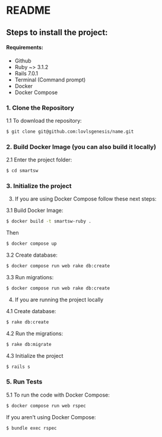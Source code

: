 # README

## Steps to install the project:

#### Requirements:

* Github
* Ruby ~> 3.1.2
* Rails 7.0.1
* Terminal (Command prompt)
* Docker
* Docker Compose

### 1. Clone the Repository

  1.1 To download the repository:
  ```bash
  $ git clone git@github.com:lovlsgenesis/name.git
  ```

### 2. Build Docker Image (you can also build it locally)

  2.1 Enter the project folder:
  ```bash
  $ cd smartsw
  ```

### 3. Initialize the project

  3. If you are using Docker Compose follow these next steps:

  3.1 Build Docker Image:
  ```bash
  $ docker build -t smartsw-ruby .
  ```

  Then
  ```bash
  $ docker compose up
  ```

  3.2 Create database:
  ```bash
  $ docker compose run web rake db:create
  ```

  3.3 Run migrations:
  ```bash
  $ docker compose run web rake db:create
  ```

  4. If you are running the project locally

  4.1 Create database:
  ```bash
  $ rake db:create
  ```

  4.2 Run the migrations:
  ```bash
  $ rake db:migrate
  ```

  4.3 Initialize the project
  ```bash
  $ rails s
  ```

### 5. Run Tests

  5.1 To run the code with Docker Compose:
  ```bash
  $ docker compose run web rspec
  ```

  If you aren't using Docker Compose:
  ```bash
  $ bundle exec rspec
  ```



